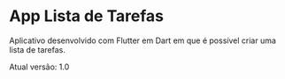 # App Lista de Tarefas

Aplicativo desenvolvido com Flutter em Dart em que é possível criar uma lista de tarefas.

Atual versão: 1.0

